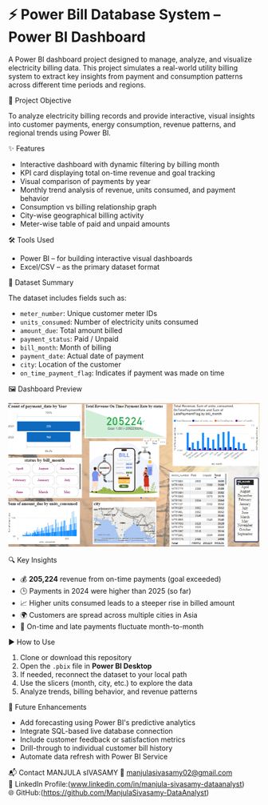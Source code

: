 # ⚡ Power Bill Database System – Power BI Dashboard

A Power BI dashboard project designed to manage, analyze, and visualize electricity billing data. This project simulates a real-world utility billing system to extract key insights from payment and consumption patterns across different time periods and regions.

 🎯 Project Objective

To analyze electricity billing records and provide interactive, visual insights into customer payments, energy consumption, revenue patterns, and regional trends using Power BI.

 ✨ Features

- Interactive dashboard with dynamic filtering by billing month
- KPI card displaying total on-time revenue and goal tracking
- Visual comparison of payments by year
- Monthly trend analysis of revenue, units consumed, and payment behavior
- Consumption vs billing relationship graph
- City-wise geographical billing activity
- Meter-wise table of paid and unpaid amounts

🛠 Tools Used

- Power BI – for building interactive visual dashboards  
- Excel/CSV – as the primary dataset format  


 📂 Dataset Summary

The dataset includes fields such as:

- `meter_number`: Unique customer meter IDs  
- `units_consumed`: Number of electricity units consumed  
- `amount_due`: Total amount billed  
- `payment_status`: Paid / Unpaid  
- `bill_month`: Month of billing  
- `payment_date`: Actual date of payment  
- `city`: Location of the customer  
- `on_time_payment_flag`: Indicates if payment was made on time  

 🖼️ Dashboard Preview

![Dashboard Preview](./Powerbill_Image.PNG)

 🔍 Key Insights

- 💰 **205,224** revenue from on-time payments (goal exceeded)
- 🕒 Payments in 2024 were higher than 2025 (so far)
- 📈 Higher units consumed leads to a steeper rise in billed amount
- 🌍 Customers are spread across multiple cities in Asia
- 📆 On-time and late payments fluctuate month-to-month

 ▶️ How to Use

1. Clone or download this repository  
2. Open the `.pbix` file in **Power BI Desktop**  
3. If needed, reconnect the dataset to your local path  
4. Use the slicers (month, city, etc.) to explore the data  
5. Analyze trends, billing behavior, and revenue patterns

 🚀 Future Enhancements

- Add forecasting using Power BI's predictive analytics  
- Integrate SQL-based live database connection  
- Include customer feedback or satisfaction metrics  
- Drill-through to individual customer bill history  
- Automate data refresh with Power BI Service

 📬 Contact
 MANJULA sIVASAMY
📧 manjulasivasamy02@gmail.com  
💼 LinkedIn Profile:(www.linkedin.com/in/manjula-sivasamy-dataanalyst)  
🌐 GitHub:(https://github.com/ManjulaSivasamy-DataAnalyst)




